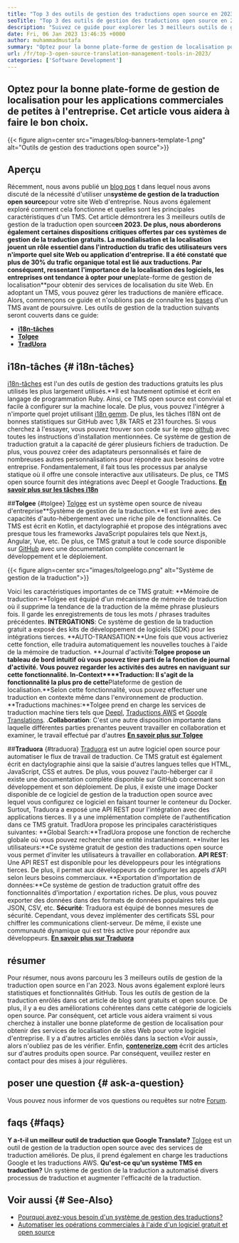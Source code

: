 ```yaml
---
title: "Top 3 des outils de gestion des traductions open source en 2023" 
seoTitle: "Top 3 des outils de gestion des traductions open source en 2023" 
description: "Suivez ce guide pour explorer les 3 meilleurs outils de gestion des traductions open source en 2023. Les 3 TM sont gratuits et offrent des fonctionnalités riches pour gérer les localisations." 
date: Fri, 06 Jan 2023 13:46:35 +0000
author: muhammadmustafa
summary: "Optez pour la bonne plate-forme de gestion de localisation pour les applications commerciales de petites à l'entreprise. Cet article vous aidera à faire le bon choix." 
url: /fr/top-3-open-source-translation-management-tools-in-2023/
categories: ['Software Development']
---
```


## Optez pour la bonne plate-forme de gestion de localisation pour les applications commerciales de petites à l'entreprise. Cet article vous aidera à faire le bon choix.

{{< figure align=center src="images/blog-banners-template-1.png" alt="Outils de gestion des traductions open source">}}


## Aperçu
Récemment, nous avons publié un [blog pos][1] t dans lequel nous avons discuté de la nécessité d'utiliser un**système de gestion de la traduction open source**pour votre site Web d'entreprise. Nous avons également exploré comment cela fonctionne et quelles sont les principales caractéristiques d'un TMS. Cet article démontrera les 3 meilleurs outils de gestion de la traduction open source**en 2023. De plus, nous aborderons également certaines dispositions critiques offertes par ces systèmes de gestion de la traduction gratuits.
La mondialisation et la localisation jouent un rôle essentiel dans l'introduction du trafic des utilisateurs vers n'importe quel site Web ou application d'entreprise. Il a été constaté que plus de 30% du trafic organique total est lié aux traductions. Par conséquent, ressentant l'importance de la localisation des logiciels, les entreprises ont tendance à opter pour une**plate-forme de gestion de localisation**pour obtenir des services de localisation du site Web. En adoptant un TMS, vous pouvez gérer les traductions de manière efficace. Alors, commençons ce guide et n'oublions pas de connaître les [bases][1] d'un TMS avant de poursuivre.
Les outils de gestion de la traduction suivants seront couverts dans ce guide:
  * [**i18n-tâches**][2]
  * [**Tolgee**][3]
  * **[TradUora][4]**

## i18n-tâches   {# i18n-tâches}
[i18n-tâches][5] est l'un des outils de gestion des traductions gratuits les plus utilisés les plus largement utilisés.**Il est hautement optimisé et écrit en langage de programmation Ruby. Ainsi, ce TMS open source est convivial et facile à configurer sur la machine locale. De plus, vous pouvez l'intégrer à n'importe quel projet utilisant [i18n gemm][6]. De plus, les tâches I18N ont de bonnes statistiques sur GitHub avec 1,8k TARS et 231 fourches.
Si vous cherchez à l'essayer, vous pouvez trouver son code sur le repo [github][7] avec toutes les instructions d'installation mentionnées. Ce système de gestion de traduction gratuit a la capacité de gérer plusieurs fichiers de traduction. De plus, vous pouvez créer des adaptateurs personnalisés et faire de nombreuses autres personnalisations pour répondre aux besoins de votre entreprise. Fondamentalement, il fait tous les processus par analyse statique où il offre une console interactive aux utilisateurs. De plus, ce TMS open source fournit des intégrations avec Deepl et Google Traductions.
**[En savoir plus sur les tâches i18n][5]**

##**Tolgee** {#tolgee}
[Tolgee][8] est un système open source de niveau d'entreprise**Système de gestion de la traduction.**Il est livré avec des capacités d'auto-hébergement avec une riche pile de fonctionnalités. Ce TMS est écrit en Kotlin, et dactylographié et propose des intégrations avec presque tous les frameworks JavaScript populaires tels que Next.js, Angular, Vue, etc. De plus, ce TMS gratuit a tout le code source disponible sur [GitHub][9] avec une documentation complète concernant le développement et le déploiement.

{{< figure align=center src="images/tolgeelogo.png" alt="Système de gestion de la traduction">}}

Voici les caractéristiques importantes de ce TMS gratuit:
**Mémoire de traduction:**Tolgee est équipé d'un mécanisme de mémoire de traduction où il supprime la tendance de la traduction de la même phrase plusieurs fois. Il garde les enregistrements de tous les mots / phrases traduites précédentes.
**INTERGATIONS**: Ce système de gestion de la traduction gratuit a exposé des kits de développement de logiciels (SDK) pour les intégrations tierces.
**AUTO-TRANSATION:**Une fois que vous activeriez cette fonction, elle traduira automatiquement les nouvelles touches à l'aide de la mémoire de traduction.
**Journal d'activité:**Tolgee propose un tableau de bord intuitif où vous pouvez tirer parti de la fonction de journal d'activité. Vous pouvez regarder les activités des autres en naviguant sur cette fonctionnalité.
**In-Context****Traduction**: Il s'agit de la fonctionnalité la plus pro de cette**Plateforme de gestion de localisation.**Selon cette fonctionnalité, vous pouvez effectuer une traduction en contexte même dans l'environnement de production.
**Traductions machines:**Tolgee prend en charge les services de traduction machine tiers tels que [Deepl][10], [Traductions AWS][11] et [Google Translations][12].
.**Collaboration**: C'est une autre disposition importante dans laquelle différentes parties prenantes peuvent travailler en collaboration et examiner, le travail effectué par d'autres
[**En savoir plus sur Tolgee**][8]

##**Traduora** {#traduora}
[Traduora][13] est un autre logiciel open source pour automatiser le flux de travail de traduction. Ce TMS gratuit est également écrit en dactylographie ainsi que la saisie d'autres langues telles que HTML, JavaScript, CSS et autres. De plus, vous pouvez l'auto-héberger car il existe une documentation complète disponible sur GitHub concernant son développement et son déploiement. De plus, il existe une image Docker disponible de ce logiciel de gestion de la traduction open source avec lequel vous configurez ce logiciel en faisant tourner le conteneur du Docker.
Surtout, Traduora a exposé une API REST pour l'intégration avec des applications tierces. Il y a une implémentation complète de l'authentification dans ce TMS gratuit.
TradUora propose les principales caractéristiques suivantes:
**Global Search:**TradUora propose une fonction de recherche globale où vous pouvez rechercher une entité instantanément.
**Inviter les utilisateurs:**Ce système gratuit de gestion des traductions open source vous permet d'inviter les utilisateurs à travailler en collaboration.
**API REST**: Une API REST est disponible pour les développeurs pour les intégrations tierces. De plus, il permet aux développeurs de configurer les appels d'API selon leurs besoins commerciaux.
**Exportation d'importation de données:**Ce système de gestion de traduction gratuit offre des fonctionnalités d'importation / exportation riches. De plus, vous pouvez exporter des données dans des formats de données populaires tels que JSON, CSV, etc.
**Sécurité**: Traduora est équipé de bonnes mesures de sécurité. Cependant, vous devez implémenter des certificats SSL pour chiffrer les communications client-serveur.
De même, il existe une communauté dynamique qui est très active pour répondre aux développeurs.
**[En savoir plus sur Traduora][13]**

## résumer
Pour résumer, nous avons parcouru les 3 meilleurs outils de gestion de la traduction open source en l'an 2023. Nous avons également exploré leurs statistiques et fonctionnalités GitHub. Tous les outils de gestion de la traduction enrôlés dans cet article de blog sont gratuits et open source. De plus, il y a eu des améliorations cohérentes dans cette catégorie de logiciels open source. Par conséquent, cet article vous aidera vraiment si vous cherchez à installer une bonne plateforme de gestion de localisation pour obtenir des services de localisation de sites Web pour votre logiciel d'entreprise. Il y a d'autres articles enrôlés dans la section «Voir aussi», alors n'oubliez pas de les vérifier.
Enfin, [**contenerize.com**][14] écrit des articles sur d'autres produits open source. Par conséquent, veuillez rester en contact pour des mises à jour régulières.

## poser une question   {# ask-a-question}
Vous pouvez nous informer de vos questions ou requêtes sur notre [Forum][15].

## faqs   {#faqs}
**Y a-t-il un meilleur outil de traduction que Google Translate?**
[Tolgee][8] est un outil de gestion de la traduction open source avec des services de traduction améliorés. De plus, il prend également en charge les traductions Google et les traductions AWS.
**Qu'est-ce qu'un système TMS en traduction?**
Un système de gestion de la traduction a automatisé divers processus de traduction et augmenter l'efficacité de la traduction.

## Voir aussi   {# See-Also}
  * [Pourquoi avez-vous besoin d'un système de gestion des traductions?][1]
  * [Automatiser les opérations commerciales à l'aide d'un logiciel gratuit et open source][16]

  
[1]: https://blog.containerize.com/software-development/why-do-you-need-a-translation-management-system/
[2]: #i18n-tasks
[3]: #Tolgee
[4]: #Traduora
[5]: https://glebm.github.io/i18n-tasks/
[6]: https://github.com/svenfuchs/i18n
[7]: https://github.com/glebm/i18n-tasks
[8]: https://tolgee.io/
[9]: https://github.com/tolgee/tolgee-platform
[10]: https://www.deepl.com/en/translator
[11]: https://aws.amazon.com/translate/
[12]: https://translate.google.com/
[13]: https://traduora.co/
[14]: https://www.containerize.com/
[15]: https://forum.containerize.com/
[16]: https://blog.containerize.com/blogging/automate-business-operations-using-open-source-software/

